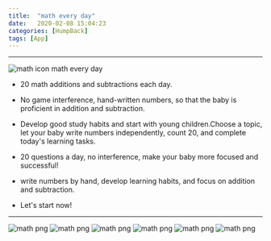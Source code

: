 ```yaml
---
title:  "math every day"
date:   2020-02-08 15:04:23
categories: [HumpBack]
tags: [App]
---
```

********
![math icon](http://humpback.one/game/math/math-icon.png)  math every day   
* 20 math additions and subtractions each day.  
* No game interference, hand-written numbers, so that the baby is proficient in addition and subtraction.  
* Develop good study habits and start with young children.Choose a topic, let your baby write numbers independently, count 20, and complete today's learning tasks.   

* 20 questions a day, no interference, make your baby more focused and successful!   
* write numbers by hand, develop learning habits, and focus on addition and subtraction.  
  
* Let's start now!   
---
  
![math png](http://humpback.one/game/math/7.png)
![math png](http://humpback.one/game/math/2.png)
![math png](http://humpback.one/game/math/3.png)
![math png](http://humpback.one/game/math/4.png)
![math png](http://humpback.one/game/math/5.png)
![math png](http://humpback.one/game/math/6.png)



